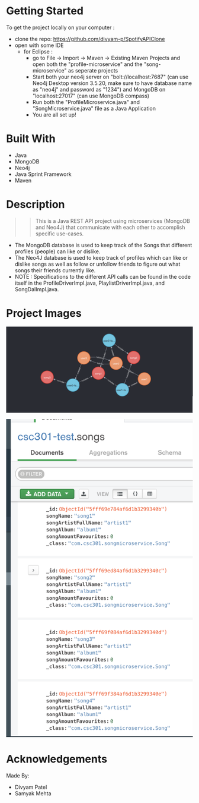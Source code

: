# Getting Started 
To get the project locally on your computer : 
* clone the repo: https://github.com/divyam-p/SpotifyAPIClone
* open with some IDE  
  * for Eclipse : 
    * go to File -> Import -> Maven -> Existing Maven Projects and open both the "profile-microservice" and the "song-microservice" as seperate projects 
    * Start both your neo4j server on "bolt://localhost:7687" (can use Neo4j Desktop version 3.5.20, make sure to have database name as "neo4j" and password as "1234") and MongoDB on "localhost:27017" (can use MongoDB compass) 
    * Run both the "ProfileMicroservice.java" and "SongMicroservice.java" file as a Java Application 
    * You are all set up! 

# Built With 
* Java 
* MongoDB 
* Neo4j
* Java Sprint Framework 
* Maven

# Description 
>> This is a Java REST API project using microservices (MongoDB and Neo4J) that communicate with each other to accomplish specific use-cases. 
* The MongoDB database is used to keep track of the Songs that different profiles (people) can like or dislike. 
* The Neo4J database is used to keep track of profiles which can like or dislike songs as well as follow or unfollow friends to figure out what songs their friends currently like. 
* NOTE : Specifications to the different API calls can be found in the code itself in the ProfileDriverImpl.java, PlaylistDriverImpl.java, and SongDalImpl.java. 

# Project Images 

<p align="center">
    <img src="readme_imgs/pic1.png" alt="Image">
  
<p align="center">
    <img src="readme_imgs/pic2.png" alt="Image">
  
# Acknowledgements 
Made By: 
* Divyam Patel 
* Samyak Mehta
